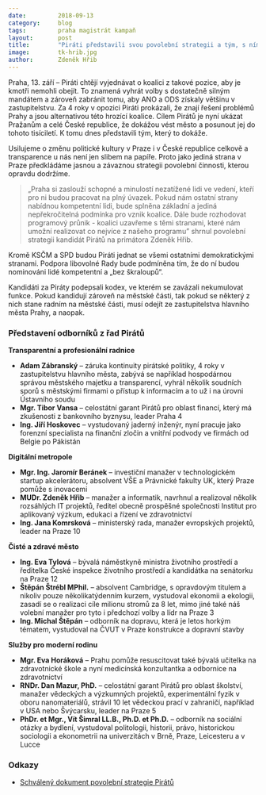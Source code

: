 ```yaml
---
date:         2018-09-13
category:     blog
tags:         praha magistrát kampaň
layout:       post
title:        "Piráti představili svou povolební strategii a tým, s nímž chtějí vést Prahu"
image:        tk-hrib.jpg
author:       Zdeněk Hřib
---
```


Praha, 13. září – Piráti chtějí vyjednávat o koalici z takové pozice, aby je kmotři nemohli obejít. To znamená vyhrát volby s dostatečně silným mandátem a zároveň zabránit tomu, aby ANO a ODS získaly většinu v zastupitelstvu. Za 4 roky v opozici Piráti prokázali, že znají řešení problémů Prahy a jsou alternativou této hrozící koalice. Cílem Pirátů je nyní ukázat Pražanům a celé České republice, že dokážou vést město a posunout jej do tohoto tisíciletí. K tomu dnes představili tým, který to dokáže.

Usilujeme o změnu politické kultury v Praze i v České republice celkově a transparence u nás není jen slibem na papíře. Proto jako jediná strana v Praze předkládáme jasnou a závaznou strategii povolební činnosti, kterou opravdu dodržíme.

> „Praha si zaslouží schopné a minulostí nezatížené lidi ve vedení, kteří pro ni budou pracovat na plný úvazek. Pokud nám ostatní strany nabídnou kompetentní lidi, bude splněna základní a jediná nepřekročitelná podmínka pro vznik koalice. Dále bude rozhodovat programový průnik - koalici uzavřeme s těmi stranami, které nám umožní realizovat co nejvíce z našeho programu” shrnul povolební strategii kandidát Pirátů na primátora Zdeněk Hřib.

Kromě KSČM a SPD budou Piráti jednat se všemi ostatními demokratickými stranami. Podpora libovolné Rady bude podmíněna tím, že do ní budou nominováni lidé kompetentní a „bez škraloupů“.

Kandidáti za Piráty podepsali kodex, ve kterém se zavázali nekumulovat funkce. Pokud kandidují zároveň na městské části, tak pokud se některý z nich stane radním na městské části, musí odejít ze zastupitelstva hlavního města Prahy, a naopak.

### Představení odborníků z řad Pirátů

**Transparentní a profesionální radnice**
* **Adam Zábranský** – záruka kontinuity pirátské politiky, 4 roky v zastupitelstvu hlavního města, zabývá se například hospodárnou správou městského majetku a transparencí, vyhrál několik soudních sporů s městskými firmami o přístup k informacím a to už i na úrovni Ústavního soudu
* **Mgr. Tibor Vansa** – celostátní garant Pirátů pro oblast financí, který má zkušenosti z bankovního byznysu, leader Praha 4
* **Ing. Jiří Hoskovec** – vystudovaný jaderný inženýr, nyní pracuje jako forenzní specialista na finanční zločin a vnitřní podvody ve firmách od Belgie po Pákistán

**Digitální metropole**
* **Mgr. Ing. Jaromír Beránek** – investiční manažer v technologickém startup akcelerátoru, absolvent VŠE a Právnické fakulty UK, který Praze pomůže s inovacemi
* **MUDr. Zdeněk Hřib** – manažer a informatik, navrhnul a realizoval několik rozsáhlých IT projektů, ředitel obecně prospěšné společnosti Institut pro aplikovaný výzkum, edukaci a řízení ve zdravotnictví
* **Ing. Jana Komrsková** – ministerský rada, manažer evropských projektů, leader na Praze 10

**Čisté a zdravé město**
* **Ing. Eva Tylová** – bývalá náměstkyně ministra životního prostředí a ředitelka České inspekce životního prostředí a kandidátka na senátorku na Praze 12
* **Štěpán Štrébl MPhil.** – absolvent Cambridge, s opravdovým titulem a nikoliv pouze několikatýdenním kurzem, vystudoval ekonomii a ekologii, zasadí se o realizaci cíle milionu stromů za 8 let, mimo jiné také náš volební manažer pro tyto i předchozí volby a lídr na Praze 3
* **Ing. Michal Štěpán** – odborník na dopravu, která je letos horkým tématem, vystudoval na ČVUT v Praze konstrukce a dopravní stavby

**Služby pro moderní rodinu**
* **Mgr. Eva Horáková** – Prahu pomůže resuscitovat také bývalá učitelka na zdravotnické škole a nyní medicínská konzultantka a odbornice na zdravotnictví
* **RNDr. Dan Mazur, PhD.** – celostátní garant Pirátů pro oblast školství, manažer vědeckých a výzkumných projektů, experimentální fyzik v oboru nanomateriálů, strávil 10 let vědeckou prací v zahraničí, například v USA nebo Švýcarsku, leader na Praze 5
* **PhDr. et Mgr., Vít Šimral LL.B., Ph.D. et Ph.D.** – odborník na sociální otázky a bydlení, vystudoval politologii, historii, právo, historickou sociologii a ekonometrii na univerzitách v Brně, Praze, Leicesteru a v Lucce

### Odkazy 

* [Schválený dokument povolební strategie Pirátů](https://github.com/pirati-web/praha.pirati.cz/blob/master/assets/pdf/povolebni-strategie-zhmp.pdf)
